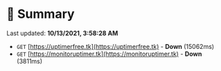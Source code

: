 # 📖 Summary
Last updated: **10/13/2021, 3:58:28 AM**

- `GET` [https://uptimerfree.tk](https://uptimerfree.tk) - **Down** (15062ms)
- `GET` [https://monitoruptimer.tk](https://monitoruptimer.tk) - **Down** (3811ms)
